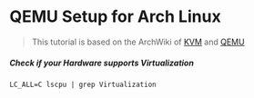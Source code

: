 # QEMU Setup for Arch Linux

>This tutorial is based on the 
>ArchWiki of [KVM](https://wiki.archlinux.org/title/KVM) and [QEMU](https://wiki.archlinux.org/title/QEMU)
 


##### Check if your Hardware supports Virtualization   

    LC_ALL=C lscpu | grep Virtualization
